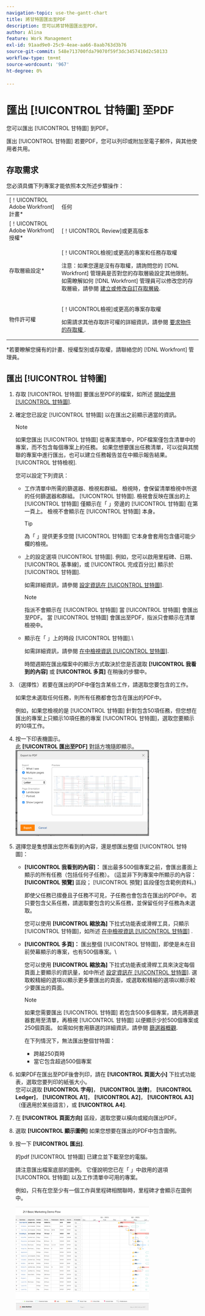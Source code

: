```yaml
---
navigation-topic: use-the-gantt-chart
title: 將甘特圖匯出至PDF
description: 您可以將甘特圖匯出至PDF。
author: Alina
feature: Work Management
exl-id: 91aad9e0-25c9-4eae-aa66-8aab763d3b76
source-git-commit: 548e713700fda79070f59f3dc3457410d2c50133
workflow-type: tm+mt
source-wordcount: '967'
ht-degree: 0%

---
```


# 匯出 [!UICONTROL 甘特圖] 至PDF

您可以匯出 [!UICONTROL 甘特圖] 到PDF。

匯出 [!UICONTROL 甘特圖] 若要PDF，您可以列印或附加至電子郵件，與其他使用者共用。

## 存取需求

您必須具備下列專案才能依照本文所述步驟操作：

<table style="table-layout:auto"> 
 <col> 
 <col> 
 <tbody> 
  <tr> 
   <td role="rowheader">[！UICONTROL Adobe Workfront]計畫*</td> 
   <td> <p>任何 </p> </td> 
  </tr> 
  <tr> 
   <td role="rowheader">[！UICONTROL Adobe Workfront]授權*</td> 
   <td> <p>[！UICONTROL Review]或更高版本</p> </td> 
  </tr> 
  <tr> 
   <td role="rowheader">存取層級設定*</td> 
   <td> <p>[！UICONTROL檢視]或更高的專案和任務存取權</p> <p>注意：如果您還是沒有存取權，請詢問您的 [!DNL Workfront] 管理員是否對您的存取層級設定其他限制。 如需瞭解如何 [!DNL Workfront] 管理員可以修改您的存取層級，請參閱 <a href="../../../administration-and-setup/add-users/configure-and-grant-access/create-modify-access-levels.md" class="MCXref xref">建立或修改自訂存取層級</a>.</p> </td> 
  </tr> 
  <tr> 
   <td role="rowheader">物件許可權</td> 
   <td> <p>[！UICONTROL檢視]或更高的專案存取權</p> <p>如需請求其他存取許可權的詳細資訊，請參閱 <a href="../../../workfront-basics/grant-and-request-access-to-objects/request-access.md" class="MCXref xref">要求物件的存取權 </a>.</p> </td> 
  </tr> 
 </tbody> 
</table>

&#42;若要瞭解您擁有的計畫、授權型別或存取權，請聯絡您的 [!DNL Workfront] 管理員。

## 匯出 [!UICONTROL 甘特圖]

1. 存取 [!UICONTROL 甘特圖] 要匯出至PDF的檔案，如所述 [開始使用 [!UICONTROL 甘特圖]](../../../manage-work/gantt-chart/use-the-gantt-chart/get-started-with-gantt.md).
1. 確定您已設定 [!UICONTROL 甘特圖] 以在匯出之前顯示適當的資訊。

   >[!NOTE]
   >
   >如果您匯出 [!UICONTROL 甘特圖] 從專案清單中，PDF檔案僅包含清單中的專案，而不包含每個專案上的任務。 如果您想要匯出任務清單，可以從與其關聯的專案中進行匯出，也可以建立任務報告並在中顯示報告結果。 [!UICONTROL 甘特檢視].

   您可以設定下列資訊：

   * 工作清單中所需的篩選器、檢視和群組。 檢視時，會保留清單檢視中所選的任何篩選器和群組。 [!UICONTROL 甘特圖]. 檢視會反映在匯出的上 [!UICONTROL 甘特圖] 僅顯示在「 」旁邊的 [!UICONTROL 甘特圖] 在第一頁上。 檢視不會顯示在 [!UICONTROL 甘特圖] 本身。

     >[!TIP]
     >
     >為「 」提供更多空間 [!UICONTROL 甘特圖] 它本身會套用包含儘可能少欄的檢視。

   * 上的設定選項 [!UICONTROL 甘特圖]. 例如，您可以啟用里程碑、日期、 [!UICONTROL 基準線]，或 [!UICONTROL 完成百分比] 顯示於 [!UICONTROL 甘特圖].

     如需詳細資訊，請參閱   [設定資訊在 [!UICONTROL 甘特圖]](../../../manage-work/gantt-chart/use-the-gantt-chart/configure-info-on-gantt-chart.md).

     >[!NOTE]
     >
     > 指派不會顯示在 [!UICONTROL 甘特圖] 當 [!UICONTROL 甘特圖] 會匯出至PDF。 當 [!UICONTROL 甘特圖] 會匯出至PDF，指派只會顯示在清單檢視中。

   * 顯示在「 」上的時段 [!UICONTROL 甘特圖].\

     如需詳細資訊，請參閱 [在中檢視資訊 [!UICONTROL 甘特圖]](../../../manage-work/gantt-chart/use-the-gantt-chart/view-info-in-gantt.md).

     時間週期在匯出檔案中的顯示方式取決於您是否選取 **[!UICONTROL 我看到的內容]** 或 **[!UICONTROL 多頁]** 在稍後的步驟中。

1. （選擇性）若要在匯出的PDF中僅包含某些工作，請選取您要包含的工作。

   如果您未選取任何任務，則所有任務都會包含在匯出的PDF中。

   例如，如果您檢視的是 [!UICONTROL 甘特圖] 針對包含50項任務，但您想在匯出的專案上只顯示10項任務的專案 [!UICONTROL 甘特圖]，選取您要顯示的10項工作。

1. 按一下印表機圖示。\
   此 **[!UICONTROL 匯出至PDF]** 對話方塊隨即顯示。\
   ![exported_gantt_UI.png](assets/exported-gantt-ui-350x225.png)

1. 選擇您是隻想匯出您所看到的內容，還是想匯出整個 [!UICONTROL 甘特圖]：

   * **[!UICONTROL 我看到的內容]：** 匯出最多500個專案之前，會匯出畫面上顯示的所有任務（包括任何子任務）。 (這並非下列專案中所顯示的內容： **[!UICONTROL 預覽]** 區段； [!UICONTROL 預覽] 區段僅包含範例資料。)

     即使父任務已摺疊且子任務不可見，子任務也會包含在匯出的PDF中。 若只要包含父系任務，請選取要包含的父系任務，並保留任何子任務為未選取。

     您可以使用 **[!UICONTROL 縮放為]** 下拉式功能表或滑桿工具，只顯示 [!UICONTROL 甘特圖]，如所述 [在中檢視資訊 [!UICONTROL 甘特圖]](../../../manage-work/gantt-chart/use-the-gantt-chart/view-info-in-gantt.md) .

   * **[!UICONTROL 多頁]：** 匯出整個 [!UICONTROL 甘特圖]，即使是未在目前熒幕顯示的專案，也有500個專案。\

     您可以使用 **[!UICONTROL 縮放為]** 下拉式功能表或滑桿工具來決定每個頁面上要顯示的資訊量，如中所述 [設定資訊在 [!UICONTROL 甘特圖]](../../../manage-work/gantt-chart/use-the-gantt-chart/configure-info-on-gantt-chart.md). 選取較精細的選項以顯示更多要匯出的頁面，或選取較精細的選項以顯示較少要匯出的頁面。

     >[!NOTE]
     >
     >如果您需要匯出 [!UICONTROL 甘特圖] 若包含500多個專案，請先將篩選器套用至清單，再檢視 [!UICONTROL 甘特圖] 以便顯示少於500個專案或250個頁面。 如需如何套用篩選的詳細資訊，請參閱  [篩選器概觀](../../../reports-and-dashboards/reports/reporting-elements/filters-overview.md).
     >
     >
     >在下列情況下，無法匯出整個甘特圖：
     >
     >   
     >   
     >   * 跨越250頁時
     >   * 當它包含超過500個專案




1. 如果PDF在匯出至PDF後會列印，請在 **[!UICONTROL 頁面大小]** 下拉式功能表，選取您要列印的紙張大小。\
   您可以選取 **[!UICONTROL 字母]**， **[!UICONTROL 法律]**， **[!UICONTROL Ledger]**， **[!UICONTROL A1]**， **[!UICONTROL A2]**， **[!UICONTROL A3]** （僅適用於某些語言），或 **[!UICONTROL A4]**.
1. 在 **[!UICONTROL 頁面方向]** 區段，選取您要以橫向或縱向匯出PDF。
1. 選取 **[!UICONTROL 顯示圖例]** 如果您想要在匯出的PDF中包含圖例。
1. 按一下 **[!UICONTROL 匯出]**.

   的pdf [!UICONTROL 甘特圖] 已建立並下載至您的電腦。

   請注意匯出檔案底部的圖例。 它僅說明您已在「 」中啟用的選項 [!UICONTROL 甘特圖] 以及工作清單中可用的專案。

   例如，只有在您至少有一個工作與里程碑相關聯時，里程碑才會顯示在圖例中。

   ![gantt_chart_with_updated__limited__legend.png](assets/gantt-chart-with-updated--limited--legend-350x271.png)
